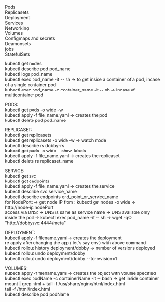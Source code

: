 Pods  
Replicasets  
Deployment  
Services  
Networking  
Volumes  
Configmaps and secrets  
Deamonsets   
jobs  
StatefulSets  

kubectl get nodes   
kubectl describe pod pod_name  
kubectl logs pod_name  
kubectl exec pod_name -it -- sh  -> to get inside a container of a pod, incase of a single container pod  
kubectl exec pod_name -c container_name -it -- sh  -> incase of multicontainer pod  

PODS:  
kubectl get pods -o wide -w  
kubectl apply -f file_name.yaml  -> creates the pod  
kubectl delete pod pod_name  

REPLICASET:  
kubectl get replicasets  
kubectl get replicasets -o wide -w    -> watch mode  
kubectl describe rs dobby-rs  
kubectl get pods -o wide --show-labels  
kubectl apply -f file_name.yaml  -> creates the replicaset   
kubectl delete rs replicaset_name  


SERVICE:  
kubectl get svc  
kubectl get endpoints  
kubectl apply -f file_name.yaml  -> creates the service  
kubectl describe svc service_name  
kubectl describe endpoints end_point_or_service_name  
for NodePort: -> get node IP from : kubectl get nodes -o wide -> http://node-ip:nodePort  
access via DNS: -> DNS is same as service name -> DNS available only inside the pod -> kubectl exec pod_name -it -- sh -> wget -qO "http://dobbysvc:4444/meta"  

DEPLOYMENT:  
kubectl apply -f filename.yaml -> creates the deployment  
re apply after changing the app ( let's say env ) with above command  
kubectl rollout history deployment/dobby -> number of versions deployed
kubectl rollout undo deployment/dobby    
kubectl rollout undo deployment/dobby --to-revision=1    

VOLUMES:   
kubectl apply -f filename.yaml  -> creates the object with volume specified  
kubectl exec podName -c containerName -it -- bash  -> get inside container    
mount | grep html  +  tail -f /usr/share/nginx/html/index.html  
tail -f /html/index.html  
kubectl describe pod podName    